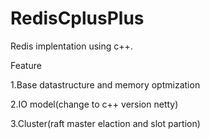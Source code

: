 # RedisCplusPlus
Redis implentation using c++.

Feature

1.Base datastructure and memory optmization

2.IO model(change to c++ version netty)

3.Cluster(raft master elaction and slot partion)
